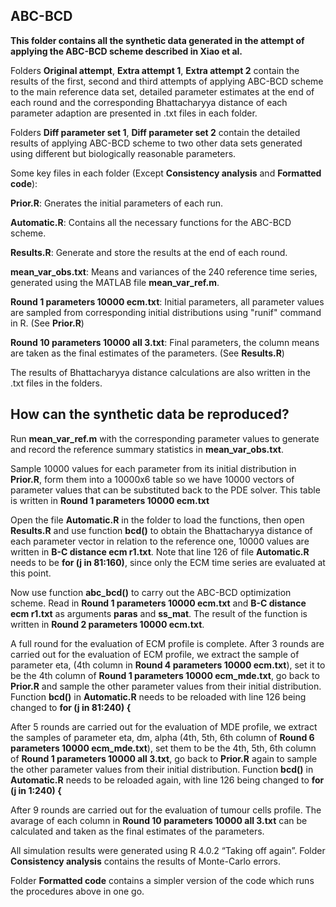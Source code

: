 ## ABC-BCD ##

**This folder contains all the synthetic data generated in the attempt of applying the ABC-BCD scheme described in Xiao et al.**

Folders **Original attempt**, **Extra attempt 1**, **Extra attempt 2** contain the results of the first, second and third attempts of applying ABC-BCD scheme to the main reference data set, detailed parameter estimates at the end of each round and the corresponding Bhattacharyya distance of each parameter adaption are presented in .txt files in each folder. 

Folders **Diff parameter set 1**, **Diff parameter set 2** contain the detailed results of applying ABC-BCD scheme to two other data sets generated using different but biologically reasonable parameters. 

Some key files in each folder (Except **Consistency analysis** and **Formatted code**):

**Prior.R**: Gnerates the initial parameters of each run.

**Automatic.R**: Contains all the necessary functions for the ABC-BCD scheme. 

**Results.R**: Generate and store the results at the end of each round. 

**mean_var_obs.txt**: Means and variances of the 240 reference time series, generated using the MATLAB file **mean_var_ref.m**.

**Round 1 parameters 10000 ecm.txt**: Initial parameters, all parameter values are sampled from corresponding initial distributions using "runif" command in R. (See **Prior.R**)

**Round 10 parameters 10000 all 3.txt**: Final parameters, the column means are taken as the final estimates of the parameters. (See **Results.R**)

The results of Bhattacharyya distance calculations are also written in the .txt files in the folders.

## How can the synthetic data be reproduced? ##

Run **mean_var_ref.m** with the corresponding parameter values to generate and record the reference summary statistics in **mean_var_obs.txt**. 

Sample 10000 values for each parameter from its initial distribution in **Prior.R**, form them into a 10000x6 table so we have 10000 vectors of parameter values that can be substituted back to the PDE solver. This table is written in **Round 1 parameters 10000 ecm.txt**

Open the file **Automatic.R** in the folder to load the functions, then open **Results.R** and use function **bcd()** to obtain the Bhattacharyya distance of each parameter vector in relation to the reference one, 10000 values are written in **B-C distance ecm r1.txt**. Note that line 126 of file **Automatic.R** needs to be **for (j in 81:160)**, since only the ECM time series are evaluated at this point. 

Now use function **abc_bcd()** to carry out the ABC-BCD optimization scheme. Read in **Round 1 parameters 10000 ecm.txt** and **B-C distance ecm r1.txt** as arguments **paras** and **ss_mat**. The result of the function is written in **Round 2 parameters 10000 ecm.txt**.

A full round for the evaluation of ECM profile is complete. After 3 rounds are carried out for the evaluation of ECM profile, we extract the sample of parameter eta, (4th column in **Round 4 parameters 10000 ecm.txt**), set it to be the 4th column of **Round 1 parameters 10000 ecm_mde.txt**, go back to **Prior.R** and sample the other parameter values from their initial distribution. Function **bcd()** in **Automatic.R** needs to be reloaded with line 126 being changed to **for (j in 81:240) {**

After 5 rounds are carried out for the evaluation of MDE profile, we extract the samples of parameter eta, dm, alpha (4th, 5th, 6th column of **Round 6 parameters 10000 ecm_mde.txt**), set them to be the 4th, 5th, 6th column of **Round 1 parameters 10000 all 3.txt**, go back to **Prior.R** again to sample the other parameter values from their initial distribution. Function **bcd()** in **Automatic.R** needs to be reloaded again, with line 126 being changed to **for (j in 1:240) {**

After 9 rounds are carried out for the evaluation of tumour cells profile. The avarage of each column in **Round 10 parameters 10000 all 3.txt** can be calculated and taken as the final estimates of the parameters.

All simulation results were generated using R 4.0.2 “Taking off again”.
Folder **Consistency analysis** contains the results of Monte-Carlo errors. 

Folder **Formatted code** contains a simpler version of the code which runs the procedures above in one go. 
